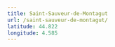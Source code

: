 ```yaml
---
title: Saint-Sauveur-de-Montagut
url: /saint-sauveur-de-montagut/
latitude: 44.822
longitude: 4.585
---
```

